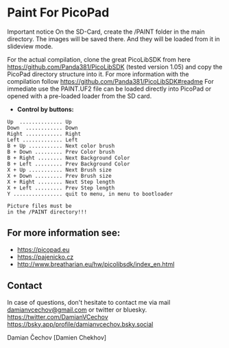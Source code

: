 # Paint For PicoPad

Important notice
On the SD-Card, create the /PAINT folder in the main directory. The images will be saved there. And they will be loaded from it in slideview mode.

For the actual compilation, clone the great PicoLibSDK from here https://github.com/Panda381/PicoLibSDK (tested version 1.05) and copy the PicoPad directory structure into it.
For more information with the compilation follow https://github.com/Panda381/PicoLibSDK#readme
For immediate use the PAINT.UF2 file can be loaded directly into PicoPad or opened with a pre-loaded loader from the SD card.


- **Control by buttons:**
```
Up  .............. Up
Down  ............ Down
Right ............ Right
Left ............. Left
B + Up ........... Next color brush
B + Down ......... Prev Color brush
B + Right ........ Next Background Color
B + Left ......... Prev Background Color
X + Up ........... Next Brush size
X + Down ......... Prev Brush size
X + Right ........ Next Step length
X + Left ......... Prev Step length
Y ................ quit to menu, in menu to bootloader

Picture files must be
in the /PAINT directory!!!
```

## For more information see:

- https://picopad.eu
- https://pajenicko.cz
- http://www.breatharian.eu/hw/picolibsdk/index_en.html

## Contact
In case of questions, don't hesitate to contact me via mail damianvcechov@gmail.com or twitter or bluesky.
https://twitter.com/DamianVCechov
https://bsky.app/profile/damianvcechov.bsky.social

Damian Čechov [Damien Chekhov]
